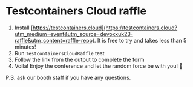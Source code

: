 # Testcontainers Cloud raffle

1. Install [https://testcontainers.cloud](https://testcontainers.cloud?utm_medium=event&utm_source=devoxxuk23-raffle&utm_content=raffle-repo). It is free to try and takes less than 5 minutes!
2. Run `TestcontainersCloudRaffle` test
3. Follow the link from the output to complete the form
4. Voilà! Enjoy the conference and let the random force be with you! 🤞


P.S. ask our booth staff if you have any questions.
